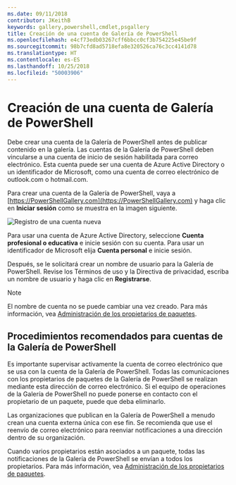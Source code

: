 ```yaml
---
ms.date: 09/11/2018
contributor: JKeithB
keywords: gallery,powershell,cmdlet,psgallery
title: Creación de una cuenta de Galería de PowerShell
ms.openlocfilehash: e4cf73edb03267cff6bbcc0cf3b754225e45be9f
ms.sourcegitcommit: 98b7cfd8ad5718efa8e320526ca76c3cc4141d78
ms.translationtype: HT
ms.contentlocale: es-ES
ms.lasthandoff: 10/25/2018
ms.locfileid: "50003906"
---
```

# <a name="creating-a-powershell-gallery-account"></a>Creación de una cuenta de Galería de PowerShell

Debe crear una cuenta de la Galería de PowerShell antes de publicar contenido en la galería.
Las cuentas de la Galería de PowerShell deben vincularse a una cuenta de inicio de sesión habilitada para correo electrónico. Esta cuenta puede ser una cuenta de Azure Active Directory o un identificador de Microsoft, como una cuenta de correo electrónico de outlook.com o hotmail.com.

Para crear una cuenta de la Galería de PowerShell, vaya a [https://PowerShellGallery.com](https://PowerShellGallery.com) y haga clic en **Iniciar sesión** como se muestra en la imagen siguiente.

![Registro de una cuenta nueva](../../Images/CreateAccount-Register.png)

Para usar una cuenta de Azure Active Directory, seleccione **Cuenta profesional o educativa** e inicie sesión con su cuenta. Para usar un identificador de Microsoft elija **Cuenta personal** e inicie sesión.

Después, se le solicitará crear un nombre de usuario para la Galería de PowerShell. Revise los Términos de uso y la Directiva de privacidad, escriba un nombre de usuario y haga clic en **Registrarse**.

> [!NOTE]
> El nombre de cuenta no se puede cambiar una vez creado. Para más información, vea [Administración de los propietarios de paquetes](managing-package-owners.md).

## <a name="recommended-practices-for-powershell-gallery-accounts"></a>Procedimientos recomendados para cuentas de la Galería de PowerShell

Es importante supervisar activamente la cuenta de correo electrónico que se usa con la cuenta de la Galería de PowerShell. Todas las comunicaciones con los propietarios de paquetes de la Galería de PowerShell se realizan mediante esta dirección de correo electrónico. Si el equipo de operaciones de la Galería de PowerShell no puede ponerse en contacto con el propietario de un paquete, puede que deba eliminarlo.

Las organizaciones que publican en la Galería de PowerShell a menudo crean una cuenta externa única con ese fin. Se recomienda que use el reenvío de correo electrónico para reenviar notificaciones a una dirección dentro de su organización.

Cuando varios propietarios están asociados a un paquete, todas las notificaciones de la Galería de PowerShell se envían a todos los propietarios. Para más información, vea [Administración de los propietarios de paquetes](managing-package-owners.md).
